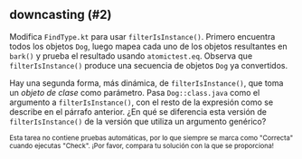 ## downcasting (#2)

Modifica `FindType.kt` para usar `filterIsInstance()`. Primero encuentra todos los objetos `Dog`, luego mapea cada uno de los objetos resultantes en `bark()` y prueba el resultado usando `atomictest.eq`. Observa que `filterIsInstance()` produce una secuencia de objetos `Dog` ya convertidos.

Hay una segunda forma, más dinámica, de `filterIsInstance()`, que toma un *objeto de clase* como parámetro. Pasa `Dog::class.java` como el argumento a `filterIsInstance()`, con el resto de la expresión como se describe en el párrafo anterior. ¿En qué se diferencia esta versión de `filterIsInstance()` de la versión que utiliza un argumento genérico?

<sub> Esta tarea no contiene pruebas automáticas, por lo que siempre se marca como "Correcta" cuando ejecutas "Check".
¡Por favor, compara tu solución con la que se proporciona! </sub>
